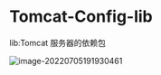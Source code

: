 # Tomcat-Config-lib

lib:Tomcat 服务器的依赖包

![image-20220705191930461](C:/Users/wangnaixing/AppData/Roaming/Typora/typora-user-images/image-20220705191930461.png)